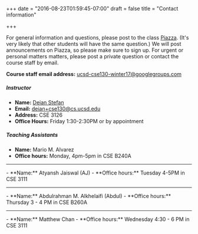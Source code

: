 +++
date = "2016-08-23T01:59:45-07:00"
draft = false
title = "Contact information"

+++

For general information and questions, please post to the class
[Piazza](https://piazza.com/ucsd/winter2017/cse130).  (It's very likely that
other students will have the same question.) We will post announcements on
Piazza, so please make sure to sign up.  For urgent or personal matters
matters, please post a private question or contact the course staff by email.

**Course staff email address:** <ucsd-cse130-winter17@googlegroups.com>

##### Instructor

- **Name:** [Deian Stefan](https://cseweb.ucsd.edu/~dstefan/)
- **Email:** <deian+cse130@cs.ucsd.edu>
- **Address:** CSE 3126
- **Office Hours:** Friday 1:30-2:30PM or by appointment

##### Teaching Assistants

- **Name:** Mario M. Alvarez
- **Office hours:** Monday, 4pm-5pm in CSE B240A
<hr/>
- **Name:** Atyansh Jaiswal (AJ)
- **Office hours:** Tuesday 4-5PM in CSE 3111
<hr/>
- **Name:** Abdulrahman M. Alkhelaifi (Abdul)
- **Office hours:** Thursday 3 - 4 PM in CSE B260A
<hr/>
- **Name:** Matthew Chan
- **Office hours:** Wednesday 4:30 - 6 PM in CSE 3111
